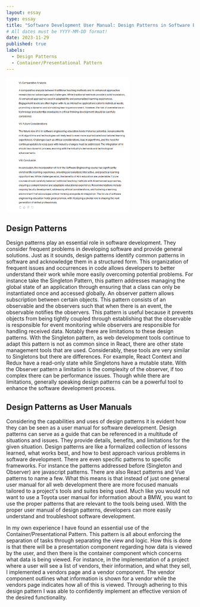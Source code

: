 ```yaml
---
layout: essay
type: essay
title: "Software Development User Manual: Design Patterns in Software Engineering"
# All dates must be YYYY-MM-DD format!
date: 2023-11-29
published: true
labels:
  - Design Patterns
  - Container/Presentational Pattern
---
```


<img width="330px" class="rounded pe-4" src="../img/ai3.png">

## Design Patterns
Design patterns play an essential role in software development. They consider frequent problems in developing software and provide general solutions. Just as it sounds, design patterns identify common patterns in software and acknowledge them in a structured form. This organization of frequent issues and occurrences in code allows developers to better understand their work while more easily overcoming potential problems. For instance take the Singleton Pattern, this pattern addresses managing the global state of an application through ensuring that a class can only be instantiated once and accessed globally. An observer pattern allows subscription between certain objects. This pattern consists of an observable and the observers such that when there is an event, the observable notifies the observers. This pattern is useful because it prevents objects from being tightly coupled through establishing that the observable is responsible for event monitoring while observers are responsible for handling received data. Notably there are limitations to these design patterns. With the Singleton pattern, as web development tools continue to adapt this pattern is not as common since in React, there are other state management tools that are used. Considerably, these tools are very similar to Singletons but there are differences. For example, React Context and Redux have a read-only state while Singletons have a mutable state. With the Observer pattern a limitation is the complexity of the observer, if too complex there can be performance issues. Though while there are limitations, generally speaking design patterns can be a powerful tool to enhance the software development process. 

## Design Patterns as User Manuals
Considering the capabilities and uses of design patterns it is evident how they can be seen as a user manual for software development. Design patterns can serve as a guide that can be referenced in a multitude of situations and issues. They provide details, benefits, and limitations for the given situation. Design patterns are like a formalized collection of lessons learned, what works best, and how to best approach various problems in software development. There are even specific patterns to specific frameworks. For instance the patterns addressed before (Singleton and Observer) are javascript patterns. There are also React patterns and Vue patterns to name a few. What this means is that instead of just one general user manual for all web development there are more focused manuals tailored to a project's tools and suites being used. Much like you would not want to use a Toyota user manual for information about a BMW, you want to use the proper patterns that are relevant to the tools being used. With the proper user manual of design patterns, developers can more easily understand and troubleshoot software development. 

In my own experience I have found an essential use of the Container/Presentational Pattern. This pattern is all about enforcing the separation of tasks through separating the view and logic. How this is done is that there will be a presentation component regarding how data is viewed by the user, and then there is the container component which concerns what data is being viewed. For instance, in the implementation of a project where a user will see a list of vendors, their information, and what they sell, I implemented a vendors page and a vendor component. The vendor component outlines what information is shown for a vendor while the vendors page indicates how all of this is viewed. Through adhering to this design pattern I was able to confidently implement an effective version of the desired functionality. 
